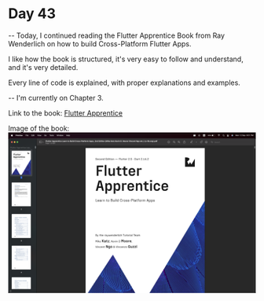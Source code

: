 # Day 43

-- Today, I continued reading the Flutter Apprentice Book from Ray Wenderlich on how to build Cross-Platform Flutter Apps.

I like how the book is structured, it's very easy to follow and understand, and it's very detailed.

Every line of code is explained, with proper explanations and examples.

-- I'm currently on Chapter 3.

Link to the book: [Flutter Apprentice](https://b-ok.africa/book/17504413/4d49bf/?wrongHash)

Image of the book: ![Flutter Apprentice Book](images/flutter_apprentice_book.png)
